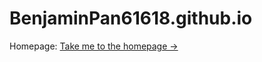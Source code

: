 # BenjaminPan61618.github.io
Homepage: <a href="BenjaminPan61618.github.io/home">Take me to the homepage -&#62;</href>
